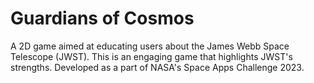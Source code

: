 # Guardians of Cosmos
A 2D game aimed at educating users about the James Webb Space Telescope (JWST). This is an engaging game that highlights JWST's strengths.
Developed as a part of NASA's Space Apps Challenge 2023.

